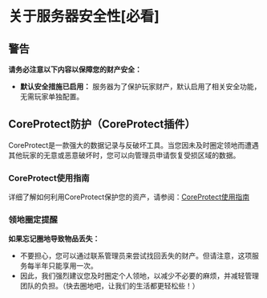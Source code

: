 # 关于服务器安全性[必看]

## 警告
**请务必注意以下内容以保障您的财产安全：**

- **默认安全措施已启用：** 服务器为了保护玩家财产，默认启用了相关安全功能，无需玩家单独配置。

## CoreProtect防护（CoreProtect插件）

CoreProtect是一款强大的数据记录与反破坏工具。当您因未及时圈定领地而遭遇其他玩家的无意或恶意破坏时，您可以向管理员申请恢复受损区域的数据。

### CoreProtect使用指南
详细了解如何利用CoreProtect保护您的资产，请参阅：[CoreProtect使用指南](./guide/function/coi)

### 领地圈定提醒
**如果忘记圈地导致物品丢失：**
- 不要担心，您可以通过联系管理员来尝试找回丢失的财产。但请注意，这项服务每半年只能享用一次。
- 因此，我们强烈建议您及时圈定个人领地，以减少不必要的麻烦，并减轻管理团队的负担。（快去圈地吧，让我们的生活都更轻松些！）